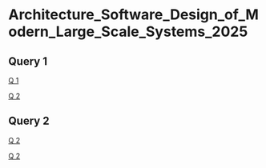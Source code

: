 # Architecture_Software_Design_of_Modern_Large_Scale_Systems_2025


## Query 1

[Q 1](./Polynomials%20by%20Degree.md)

[Q 2](./Polynomials%20by%20Degree.)


## Query 2

[Q 2](./table%203*18%20with%20synthetic%20data%20us%20address.md)

[Q 2](./table%203*18%20with%20synthetic%20data%20us%20address.png)